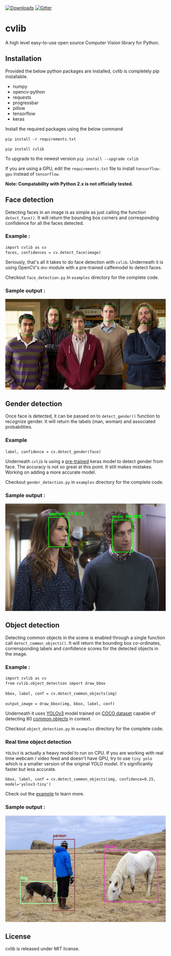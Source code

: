 [![Downloads](http://pepy.tech/badge/cvlib)](http://pepy.tech/project/cvlib)  [![Gitter](https://badges.gitter.im/arunponnusamy/cvlib.svg)](https://gitter.im/arunponnusamy/cvlib?utm_source=badge&utm_medium=badge&utm_campaign=pr-badge)

# cvlib 
A high level easy-to-use open source Computer Vision library for Python.

## Installation
Provided the below python packages are installed, cvlib is completely pip installable.
* numpy 
* opencv-python 
* requests
* progressbar
* pillow
* tensorflow
* keras

Install the required packages using the below command

`pip install -r requirements.txt`

`pip install cvlib`

To upgrade to the newest version
`pip install --upgrade cvlib`

If you are using a GPU, edit the `requirements.txt` file to install `tensorflow-gpu` instead of `tensorflow`.

**Note: Compatability with Python 2.x is not officially tested.** 

## Face detection
Detecting faces in an image is as simple as just calling the function `detect_face()`. It will return the bounding box corners and corresponding confidence for all the faces detected.
### Example :

``` 
import cvlib as cv
faces, confidences = cv.detect_face(image) 
```
Seriously, that's all it takes to do face detection with `cvlib`. Underneath it is using OpenCV's `dnn` module with a pre-trained caffemodel to detect faces. 

Checkout `face_detection.py` in `examples` directory for the complete code. 

### Sample output :

![](examples/images/face_detection_output.jpg)

## Gender detection
Once face is detected, it can be passed on to `detect_gender()` function to recognize gender. It will return the labels (man, woman) and associated probabilities. 

### Example

`label, confidence = cv.detect_gender(face) `

Underneath `cvlib` is using a [pre-trained](https://github.com/arunponnusamy/gender-detection-keras) keras model to detect gender from face. The accuracy is not so great at this point. It still makes mistakes. Working on adding a more accurate model. 

Checkout `gender_detection.py` in `examples` directory for the complete code. 

### Sample output :

![](examples/images/gender_detection_output.jpg)

## Object detection
Detecting common objects in the scene is enabled through a single function call `detect_common_objects()`. It will return the bounding box co-ordinates, corrensponding labels and confidence scores for the detected objects in the image.

### Example :

``` 
import cvlib as cv
from cvlib.object_detection import draw_bbox

bbox, label, conf = cv.detect_common_objects(img)

output_image = draw_bbox(img, bbox, label, conf)
```
Underneath it uses [YOLOv3](https://pjreddie.com/darknet/yolo/) model trained on [COCO dataset](http://cocodataset.org/) capable of detecting 80 [common objects](https://github.com/arunponnusamy/object-detection-opencv/blob/master/yolov3.txt) in context.

Checkout `object_detection.py` in `examples` directory for the complete code. 

### Real time object detection
`YOLOv3` is actually a heavy model to run on CPU. If you are working with real time webcam / video feed and doesn't have GPU, try to use `tiny yolo` which is a smaller version of the original YOLO model. It's significantly faster but less accurate. 

```
bbox, label, conf = cv.detect_common_objects(img, confidence=0.25, model='yolov3-tiny')
```
Check out the [example](examples/object_detection_webcam_yolov3_tiny.py) to learn more.

### Sample output :

![](examples/images/object_detection_output.jpg)

## License
cvlib is released under MIT license.
